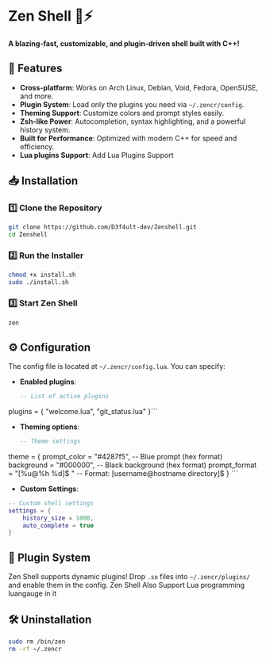 # Zen Shell 🦈⚡  

**A blazing-fast, customizable, and plugin-driven shell built with C++!**  

## 🚀 Features  
- **Cross-platform**: Works on Arch Linux, Debian, Void, Fedora, OpenSUSE, and more.  
- **Plugin System**: Load only the plugins you need via `~/.zencr/config`.  
- **Theming Support**: Customize colors and prompt styles easily.  
- **Zsh-like Power**: Autocompletion, syntax highlighting, and a powerful history system.  
- **Built for Performance**: Optimized with modern C++ for speed and efficiency.  
- **Lua plugins Support**: Add Lua Plugins Support 

## 📥 Installation  

### 1️⃣ Clone the Repository  
```sh
git clone https://github.com/D3f4ult-dev/Zenshell.git
cd Zenshell
```

### 2️⃣ Run the Installer  
```sh
chmod +x install.sh  
sudo ./install.sh  
```

### 3️⃣ Start Zen Shell  
```sh
zen  
```

## ⚙️ Configuration  

The config file is located at `~/.zencr/config.lua`. You can specify:  
- **Enabled plugins**:  
  ```lua
  -- List of active plugins
plugins = {
    "welcome.lua",
    "git_status.lua"
}```  

- **Theming options**:  
  ```lua  
  -- Theme settings
theme = {
    prompt_color = "#4287f5",     -- Blue prompt (hex format)
    background = "#000000",       -- Black background (hex format)
    prompt_format = "[%u@%h %d]$ " -- Format: [username@hostname directory]$
}   ```
  
- **Custom Settings**:
```lua
-- Custom shell settings
settings = {
    history_size = 1000,
    auto_complete = true
}  
```

## 🔌 Plugin System  

Zen Shell supports dynamic plugins! Drop `.so` files into `~/.zencr/plugins/` and enable them in the config.
Zen Shell Also Support Lua programming luangauge in it   

## 🛠 Uninstallation  
```sh
sudo rm /bin/zen  
rm -rf ~/.zencr  
```
